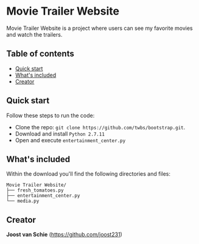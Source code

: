 # Movie Trailer Website

Movie Trailer Website is a project where users can see my favorite movies and watch the trailers.


## Table of contents

* [Quick start](#quick-start)
* [What's included](#Whats-included)
* [Creator](#creator)


## Quick start

Follow these steps to run the code:
* Clone the repo: `git clone https://github.com/twbs/bootstrap.git`.
* Download and install `Python 2.7.11`
* Open and execute `entertainment_center.py`


## What's included
Within the download you'll find the following directories and files:

```
Movie Trailer Website/
├── fresh_tomatoes.py
├── entertainment_center.py
└── media.py
```


## Creator

**Joost van Schie** (<https://github.com/joost231>)